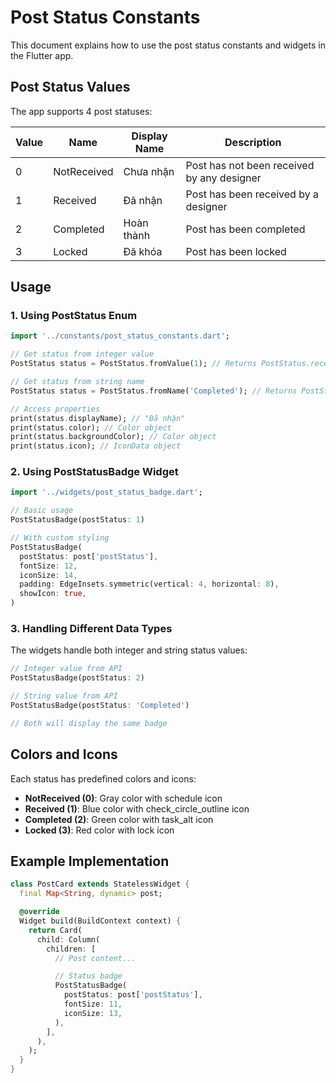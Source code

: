 # Post Status Constants

This document explains how to use the post status constants and widgets in the Flutter app.

## Post Status Values

The app supports 4 post statuses:

| Value | Name        | Display Name | Description                                |
| ----- | ----------- | ------------ | ------------------------------------------ |
| 0     | NotReceived | Chưa nhận    | Post has not been received by any designer |
| 1     | Received    | Đã nhận      | Post has been received by a designer       |
| 2     | Completed   | Hoàn thành   | Post has been completed                    |
| 3     | Locked      | Đã khóa      | Post has been locked                       |

## Usage

### 1. Using PostStatus Enum

```dart
import '../constants/post_status_constants.dart';

// Get status from integer value
PostStatus status = PostStatus.fromValue(1); // Returns PostStatus.received

// Get status from string name
PostStatus status = PostStatus.fromName('Completed'); // Returns PostStatus.completed

// Access properties
print(status.displayName); // "Đã nhận"
print(status.color); // Color object
print(status.backgroundColor); // Color object
print(status.icon); // IconData object
```

### 2. Using PostStatusBadge Widget

```dart
import '../widgets/post_status_badge.dart';

// Basic usage
PostStatusBadge(postStatus: 1)

// With custom styling
PostStatusBadge(
  postStatus: post['postStatus'],
  fontSize: 12,
  iconSize: 14,
  padding: EdgeInsets.symmetric(vertical: 4, horizontal: 8),
  showIcon: true,
)
```

### 3. Handling Different Data Types

The widgets handle both integer and string status values:

```dart
// Integer value from API
PostStatusBadge(postStatus: 2)

// String value from API
PostStatusBadge(postStatus: 'Completed')

// Both will display the same badge
```

## Colors and Icons

Each status has predefined colors and icons:

- **NotReceived (0)**: Gray color with schedule icon
- **Received (1)**: Blue color with check_circle_outline icon
- **Completed (2)**: Green color with task_alt icon
- **Locked (3)**: Red color with lock icon

## Example Implementation

```dart
class PostCard extends StatelessWidget {
  final Map<String, dynamic> post;

  @override
  Widget build(BuildContext context) {
    return Card(
      child: Column(
        children: [
          // Post content...

          // Status badge
          PostStatusBadge(
            postStatus: post['postStatus'],
            fontSize: 11,
            iconSize: 13,
          ),
        ],
      ),
    );
  }
}
```
